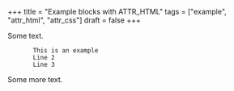 +++
title = "Example blocks with ATTR_HTML"
tags = ["example", "attr_html", "attr_css"]
draft = false
+++

Some text.

<style>.indent-block { padding-left: 50px;  }</style>

<div class="indent-block">

```text
This is an example
Line 2
Line 3
```
</div>

Some more text.
